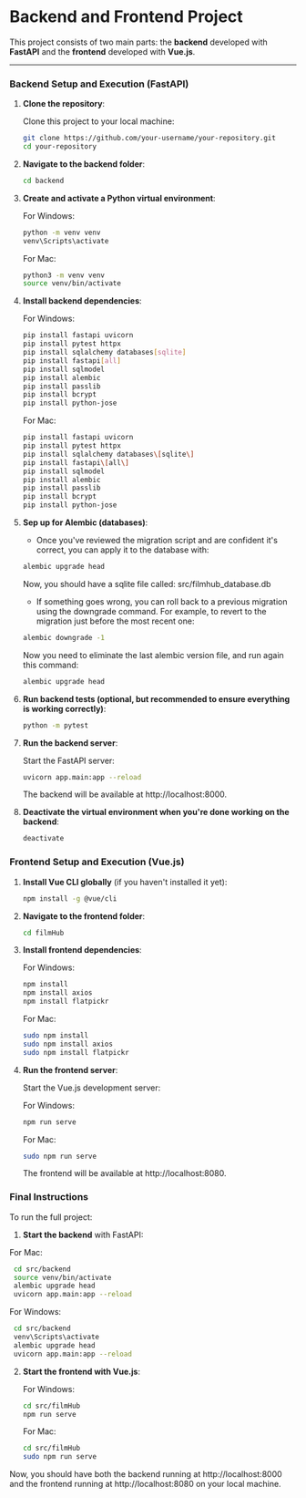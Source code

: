 
# Backend and Frontend Project

This project consists of two main parts: the **backend** developed with **FastAPI** and the **frontend** developed with **Vue.js**.

---

### **Backend Setup and Execution (FastAPI)**

1. **Clone the repository**:

   Clone this project to your local machine:
   ```bash
   git clone https://github.com/your-username/your-repository.git
   cd your-repository
   ```

2. **Navigate to the backend folder**:

    ```bash
    cd backend
    ````

3. **Create and activate a Python virtual environment**:

    For Windows:
   ```bash
   python -m venv venv
   venv\Scripts\activate 
   ```
    For Mac:
   ```bash
   python3 -m venv venv
   source venv/bin/activate 
   ```

4. **Install backend dependencies**:

    For Windows:
    ```bash
    pip install fastapi uvicorn
    pip install pytest httpx
    pip install sqlalchemy databases[sqlite]
    pip install fastapi[all]
    pip install sqlmodel
    pip install alembic
    pip install passlib
    pip install bcrypt
    pip install python-jose
    ```

    For Mac:
    ```bash
    pip install fastapi uvicorn
    pip install pytest httpx
    pip install sqlalchemy databases\[sqlite\]
    pip install fastapi\[all\]
    pip install sqlmodel
    pip install alembic
    pip install passlib
    pip install bcrypt
    pip install python-jose
    ```

5. **Sep up for Alembic (databases)**:

    - Once you've reviewed the migration script and are confident it's correct, you can apply it to the database with:
    ```bash
    alembic upgrade head
    ```
    Now, you should have a sqlite file called: src/filmhub_database.db

    - If something goes wrong, you can roll back to a previous migration using the downgrade command. For example, to revert to the migration just before the most recent one:
    ```bash
    alembic downgrade -1
    ```
    Now you need to eliminate the last alembic version file, and run again this command:
    ```bash
    alembic upgrade head
    ```

6. **Run backend tests (optional, but recommended to ensure everything is working correctly)**:

    ```bash
    python -m pytest
    ```

7. **Run the backend server**:

    Start the FastAPI server:
    ```bash
    uvicorn app.main:app --reload
    ```
    The backend will be available at http://localhost:8000.


8. **Deactivate the virtual environment when you're done working on the backend**:

    ```bash
    deactivate
    ```


### **Frontend Setup and Execution (Vue.js)**

1. **Install Vue CLI globally** (if you haven't installed it yet):

   ```bash
   npm install -g @vue/cli
   ````

2. **Navigate to the frontend folder**:

    ```bash
    cd filmHub
    ```

3. **Install frontend dependencies**:

    For Windows:
    ```bash
    npm install
    npm install axios
    npm install flatpickr
    ```

    For Mac:
    ```bash
    sudo npm install
    sudo npm install axios
    sudo npm install flatpickr
    ```

4. **Run the frontend server**:

    Start the Vue.js development server:

    For Windows:
    ```bash
    npm run serve
    ```

    For Mac:
    ```bash
    sudo npm run serve
    ```
    The frontend will be available at http://localhost:8080.


### **Final Instructions**

To run the full project:

1. **Start the backend** with FastAPI:

For Mac:

   ```bash
    cd src/backend
    source venv/bin/activate
    alembic upgrade head
    uvicorn app.main:app --reload
   ```

For Windows:
   
   ```bash
    cd src/backend
    venv\Scripts\activate
    alembic upgrade head
    uvicorn app.main:app --reload
   ```

2. **Start the frontend with Vue.js**:

    For Windows:
    ```bash
    cd src/filmHub
    npm run serve
    ```

    For Mac:
    ```bash
    cd src/filmHub
    sudo npm run serve
    ```

Now, you should have both the backend running at http://localhost:8000 and the frontend running at http://localhost:8080 on your local machine.
